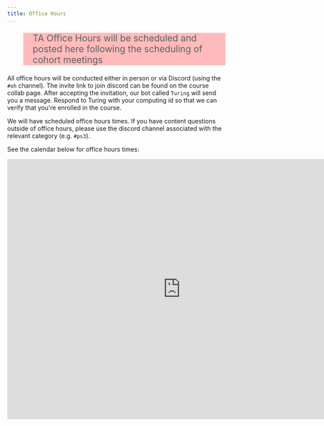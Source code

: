 ```yaml
---
title: Office Hours
...
```


<blockquote style="background-color:#fbb; font-size:150%">TA Office Hours will be scheduled and posted here following the scheduling of cohort meetings</blockquote>

All office hours will be conducted either in person or via Discord (using the `#oh` channel). The invite link to join discord can be found on the course collab page. After accepting the invitation, our bot called `Turing` will send you a message. Respond to Turing with your computing id so that we can verify that you're enrolled in the course.

We will have scheduled office hours times. If you have content questions outside of office hours, please use the discord channel associated with the relevant category (e.g. `#ps3`).


See the calendar below for office hours times:


<iframe src="https://calendar.google.com/calendar/embed?src=kmf2gjk9ne5f6odf9t126a1gjs%40group.calendar.google.com&ctz=America%2FNew_York&amp;mode=WEEK" style="border: 0" width="800" height="600" frameborder="0" scrolling="no"></iframe>


